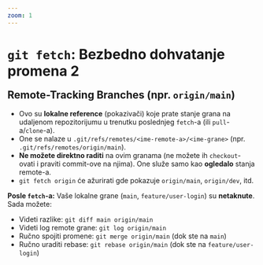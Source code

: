 ```yaml
---
zoom: 1
---
```


# `git fetch`: Bezbedno dohvatanje promena 2

<v-click>

<h2 style="margin-top: 0.5rem;">Remote-Tracking Branches (npr. <code>origin/main</code>)</h2>

</v-click>


<v-clicks>

- Ovo su **lokalne reference** (pokazivači) koje prate stanje grana na udaljenom repozitorijumu u trenutku poslednjeg `fetch`-a (ili `pull`-a/`clone`-a).
- One se nalaze u `.git/refs/remotes/<ime-remote-a>/<ime-grane>` (npr. `.git/refs/remotes/origin/main`).
- **Ne možete direktno raditi** na ovim granama (ne možete ih `checkout`-ovati i praviti commit-ove na njima). One služe samo kao **ogledalo** stanja remote-a.
- `git fetch origin` će ažurirati gde pokazuje `origin/main`, `origin/dev`, itd.

</v-clicks>

<v-clicks>

**Posle `fetch`-a:** Vaše lokalne grane (`main`, `feature/user-login`) su **netaknute**. Sada možete:

- Videti razlike: `git diff main origin/main`
- Videti log remote grane: `git log origin/main`
- Ručno spojiti promene: `git merge origin/main` (dok ste na `main`)
- Ručno uraditi rebase: `git rebase origin/main` (dok ste na `feature/user-login`)

</v-clicks>
